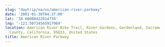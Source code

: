 ```yaml
---
slug: "daytrip/na/us/american-river-parkway"
date: '2001-01-30T04:37:00'
lat: '38.60008422814739'
lng: '-121.50734565917969'
location: American River Bike Trail, River Gardens, Gardenland, Sacramento, Sacramento
  County, California, 95833, United States
title: American River Parkway
---
```




